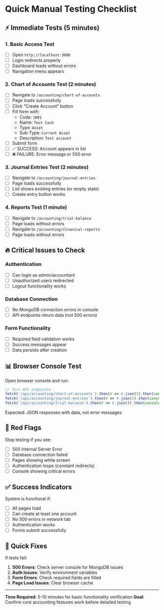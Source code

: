 # Quick Manual Testing Checklist

## ⚡ Immediate Tests (5 minutes)

### 1. Basic Access Test
- [ ] Open `http://localhost:3000`
- [ ] Login redirects properly
- [ ] Dashboard loads without errors
- [ ] Navigation menu appears

### 2. Chart of Accounts Test (2 minutes)
- [ ] Navigate to `/accounting/chart-of-accounts`
- [ ] Page loads successfully
- [ ] Click "Create Account" button
- [ ] Fill form with:
  - Code: `1001`
  - Name: `Test Cash`
  - Type: `Asset`
  - Sub-Type: `Current Asset`
  - Description: `Test account`
- [ ] Submit form
- [ ] ✅ SUCCESS: Account appears in list
- [ ] ❌ FAILURE: Error message or 500 error

### 3. Journal Entries Test (2 minutes)
- [ ] Navigate to `/accounting/journal-entries`
- [ ] Page loads successfully
- [ ] List shows existing entries (or empty state)
- [ ] Create entry button works

### 4. Reports Test (1 minute)
- [ ] Navigate to `/accounting/trial-balance`
- [ ] Page loads without errors
- [ ] Navigate to `/accounting/financial-reports`
- [ ] Page loads without errors

## 🔥 Critical Issues to Check

### Authentication
- [ ] Can login as admin/accountant
- [ ] Unauthorized users redirected
- [ ] Logout functionality works

### Database Connection
- [ ] No MongoDB connection errors in console
- [ ] API endpoints return data (not 500 errors)

### Form Functionality
- [ ] Required field validation works
- [ ] Success messages appear
- [ ] Data persists after creation

## 📊 Browser Console Test

Open browser console and run:

```javascript
// Test API endpoints
fetch('/api/accounting/chart-of-accounts').then(r => r.json()).then(console.log);
fetch('/api/accounting/journal-entries').then(r => r.json()).then(console.log);
fetch('/api/accounting/trial-balance').then(r => r.json()).then(console.log);
```

Expected: JSON responses with data, not error messages

## 🚨 Red Flags

Stop testing if you see:
- [ ] 500 Internal Server Error
- [ ] Database connection failed
- [ ] Pages showing white screen
- [ ] Authentication loops (constant redirects)
- [ ] Console showing critical errors

## ✅ Success Indicators

System is functional if:
- [ ] All pages load
- [ ] Can create at least one account
- [ ] No 500 errors in network tab
- [ ] Authentication works
- [ ] Forms submit successfully

## 🔧 Quick Fixes

If tests fail:

1. **500 Errors**: Check server console for MongoDB issues
2. **Auth Issues**: Verify environment variables
3. **Form Errors**: Check required fields are filled
4. **Page Load Issues**: Clear browser cache

---

**Time Required**: 5-10 minutes for basic functionality verification
**Goal**: Confirm core accounting features work before detailed testing
